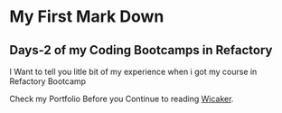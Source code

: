 # My First Mark Down

## Days-2 of my Coding Bootcamps in Refactory

<p>I Want to tell you litle bit of my experience when i got my course in Refactory Bootcamp</p>


Check my Portfolio Before you Continue to reading [Wicaker](https://wicaker.github.io "Wicaker-Portfolio").
